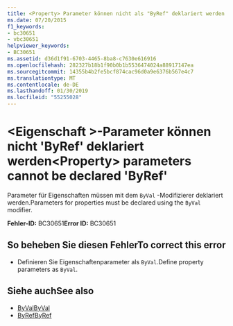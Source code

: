 ```yaml
---
title: <Property> Parameter können nicht als "ByRef" deklariert werden
ms.date: 07/20/2015
f1_keywords:
- bc30651
- vbc30651
helpviewer_keywords:
- BC30651
ms.assetid: d36d1f91-6703-4465-8ba8-c7630e616916
ms.openlocfilehash: 282327b18b1f90b0b1b5536474024a88917147ea
ms.sourcegitcommit: 14355b4b2fe5bcf874cac96d0a9e6376b567e4c7
ms.translationtype: MT
ms.contentlocale: de-DE
ms.lasthandoff: 01/30/2019
ms.locfileid: "55255028"
---
```

# <a name="property-parameters-cannot-be-declared-byref"></a><span data-ttu-id="63fd0-102">\<Eigenschaft >-Parameter können nicht 'ByRef' deklariert werden</span><span class="sxs-lookup"><span data-stu-id="63fd0-102">\<Property> parameters cannot be declared 'ByRef'</span></span>
<span data-ttu-id="63fd0-103">Parameter für Eigenschaften müssen mit dem `ByVal` -Modifizierer deklariert werden.</span><span class="sxs-lookup"><span data-stu-id="63fd0-103">Parameters for properties must be declared using the `ByVal` modifier.</span></span>  
  
 <span data-ttu-id="63fd0-104">**Fehler-ID:** BC30651</span><span class="sxs-lookup"><span data-stu-id="63fd0-104">**Error ID:** BC30651</span></span>  
  
## <a name="to-correct-this-error"></a><span data-ttu-id="63fd0-105">So beheben Sie diesen Fehler</span><span class="sxs-lookup"><span data-stu-id="63fd0-105">To correct this error</span></span>  
  
-   <span data-ttu-id="63fd0-106">Definieren Sie Eigenschaftenparameter als `ByVal`.</span><span class="sxs-lookup"><span data-stu-id="63fd0-106">Define property parameters as `ByVal`.</span></span>  
  
## <a name="see-also"></a><span data-ttu-id="63fd0-107">Siehe auch</span><span class="sxs-lookup"><span data-stu-id="63fd0-107">See also</span></span>
- [<span data-ttu-id="63fd0-108">ByVal</span><span class="sxs-lookup"><span data-stu-id="63fd0-108">ByVal</span></span>](../../visual-basic/language-reference/modifiers/byval.md)
- [<span data-ttu-id="63fd0-109">ByRef</span><span class="sxs-lookup"><span data-stu-id="63fd0-109">ByRef</span></span>](../../visual-basic/language-reference/modifiers/byref.md)
